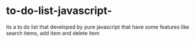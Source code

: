 # to-do-list-javascript-
its a to do list that developed by pure javascript that have some features like search items, add item and delete item
